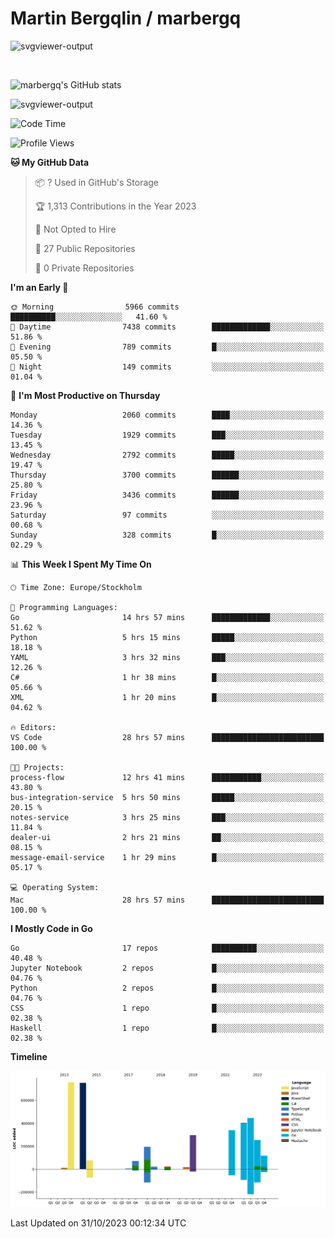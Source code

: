 # Martin Bergqlin / marbergq

![svgviewer-output](https://user-images.githubusercontent.com/2405410/206014777-22d41ecb-c24f-421d-b7d9-bba2cb5bb0de.svg)

<br>

<!--- [![Martin's Week](https://github-readme-stats.vercel.app/api/wakatime?username=marbergq&theme=dark)](https://github.com/anuraghazra/github-readme-stats) -->

![marbergq's GitHub stats](https://github-readme-stats.vercel.app/api?username=marbergq&count_private=true&show_icons=true)

![svgviewer-output](https://wakatime.com/badge/user/3f0a2069-6683-4e19-9a4a-7d21ea815067.svg)

<!--START_SECTION:waka-->
![Code Time](http://img.shields.io/badge/Code%20Time-3%2C453%20hrs-blue)

![Profile Views](http://img.shields.io/badge/Profile%20Views-0-blue)

**🐱 My GitHub Data** 

> 📦 ? Used in GitHub's Storage 
 > 
> 🏆 1,313 Contributions in the Year 2023
 > 
> 🚫 Not Opted to Hire
 > 
> 📜 27 Public Repositories 
 > 
> 🔑 0 Private Repositories 
 > 
**I'm an Early 🐤** 

```text
🌞 Morning                5966 commits        ██████████░░░░░░░░░░░░░░░   41.60 % 
🌆 Daytime                7438 commits        █████████████░░░░░░░░░░░░   51.86 % 
🌃 Evening                789 commits         █░░░░░░░░░░░░░░░░░░░░░░░░   05.50 % 
🌙 Night                  149 commits         ░░░░░░░░░░░░░░░░░░░░░░░░░   01.04 % 
```
📅 **I'm Most Productive on Thursday** 

```text
Monday                   2060 commits        ████░░░░░░░░░░░░░░░░░░░░░   14.36 % 
Tuesday                  1929 commits        ███░░░░░░░░░░░░░░░░░░░░░░   13.45 % 
Wednesday                2792 commits        █████░░░░░░░░░░░░░░░░░░░░   19.47 % 
Thursday                 3700 commits        ██████░░░░░░░░░░░░░░░░░░░   25.80 % 
Friday                   3436 commits        ██████░░░░░░░░░░░░░░░░░░░   23.96 % 
Saturday                 97 commits          ░░░░░░░░░░░░░░░░░░░░░░░░░   00.68 % 
Sunday                   328 commits         █░░░░░░░░░░░░░░░░░░░░░░░░   02.29 % 
```


📊 **This Week I Spent My Time On** 

```text
🕑︎ Time Zone: Europe/Stockholm

💬 Programming Languages: 
Go                       14 hrs 57 mins      █████████████░░░░░░░░░░░░   51.62 % 
Python                   5 hrs 15 mins       █████░░░░░░░░░░░░░░░░░░░░   18.18 % 
YAML                     3 hrs 32 mins       ███░░░░░░░░░░░░░░░░░░░░░░   12.26 % 
C#                       1 hr 38 mins        █░░░░░░░░░░░░░░░░░░░░░░░░   05.66 % 
XML                      1 hr 20 mins        █░░░░░░░░░░░░░░░░░░░░░░░░   04.62 % 

🔥 Editors: 
VS Code                  28 hrs 57 mins      █████████████████████████   100.00 % 

🐱‍💻 Projects: 
process-flow             12 hrs 41 mins      ███████████░░░░░░░░░░░░░░   43.80 % 
bus-integration-service  5 hrs 50 mins       █████░░░░░░░░░░░░░░░░░░░░   20.15 % 
notes-service            3 hrs 25 mins       ███░░░░░░░░░░░░░░░░░░░░░░   11.84 % 
dealer-ui                2 hrs 21 mins       ██░░░░░░░░░░░░░░░░░░░░░░░   08.15 % 
message-email-service    1 hr 29 mins        █░░░░░░░░░░░░░░░░░░░░░░░░   05.17 % 

💻 Operating System: 
Mac                      28 hrs 57 mins      █████████████████████████   100.00 % 
```

**I Mostly Code in Go** 

```text
Go                       17 repos            ██████████░░░░░░░░░░░░░░░   40.48 % 
Jupyter Notebook         2 repos             █░░░░░░░░░░░░░░░░░░░░░░░░   04.76 % 
Python                   2 repos             █░░░░░░░░░░░░░░░░░░░░░░░░   04.76 % 
CSS                      1 repo              █░░░░░░░░░░░░░░░░░░░░░░░░   02.38 % 
Haskell                  1 repo              █░░░░░░░░░░░░░░░░░░░░░░░░   02.38 % 
```



**Timeline**

![Lines of Code chart](https://raw.githubusercontent.com/marbergq/marbergq/main/assets/bar_graph.png)


 Last Updated on 31/10/2023 00:12:34 UTC
<!--END_SECTION:waka-->
